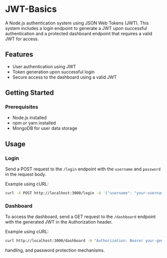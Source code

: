 # JWT-Basics
A Node.js authentication system using JSON Web Tokens (JWT). This system includes a login endpoint to generate a JWT upon successful authentication and a protected dashboard endpoint that requires a valid JWT for access.

## Features
- User authentication using JWT
- Token generation upon successful login
- Secure access to the dashboard using a valid JWT

## Getting Started
### Prerequisites
- Node.js installed
- npm or yarn installed
- MongoDB for user data storage

## Usage
### Login
Send a POST request to the `/login` endpoint with the `username` and `password` in the request body.

Example using cURL:
```bash
curl -X POST http://localhost:3000/login -d '{"username": "your-username", "password": "your-password"}' -H "Content-Type: application/json"
```

### Dashboard
To access the dashboard, send a GET request to the `/dashboard` endpoint with the generated JWT in the Authorization header.

Example using cURL:

```bash
curl http://localhost:3000/dashboard -H "Authorization: Bearer your-generated-token"
```
handling, and password protection mechanisms.



